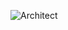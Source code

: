 ![Architect](https://github.com/NisanurBulut/SayHiCode/blob/master/Trailers/sayHiGraphQL/images/architect.png)